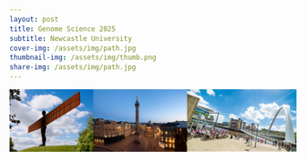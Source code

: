 ```yaml
---
layout: post
title: Genome Science 2025
subtitle: Newcastle University
cover-img: /assets/img/path.jpg
thumbnail-img: /assets/img/thumb.png
share-img: /assets/img/path.jpg
---
```


![Genome Science - Newcastle ](https://github.com/genomescience-org-uk/website/blob/master/assets/img/image.png?raw=true)